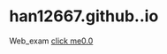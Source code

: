 # han12667.github..io
Web_exam
<a href="https://han12667.github.io/han12667.github..io/">click me0.0</a>
